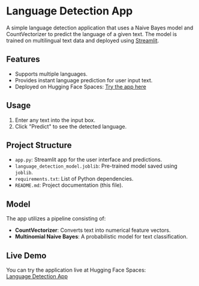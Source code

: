 # Language Detection App

A simple language detection application that uses a Naive Bayes model and CountVectorizer to predict the language of a given text. The model is trained on multilingual text data and deployed using [Streamlit](https://streamlit.io/).

## Features

- Supports multiple languages.
- Provides instant language prediction for user input text.
- Deployed on Hugging Face Spaces: [Try the app here](https://huggingface.co/spaces/zafermbilen/language-detection)

## Usage

1. Enter any text into the input box.
2. Click "Predict" to see the detected language.

## Project Structure

- `app.py`: Streamlit app for the user interface and predictions.
- `language_detection_model.joblib`: Pre-trained model saved using `joblib`.
- `requirements.txt`: List of Python dependencies.
- `README.md`: Project documentation (this file).

## Model

The app utilizes a pipeline consisting of:

- **CountVectorizer**: Converts text into numerical feature vectors.
- **Multinomial Naive Bayes**: A probabilistic model for text classification.

## Live Demo

You can try the application live at Hugging Face Spaces:  
[Language Detection App](https://huggingface.co/spaces/zafermbilen/language-detection)
